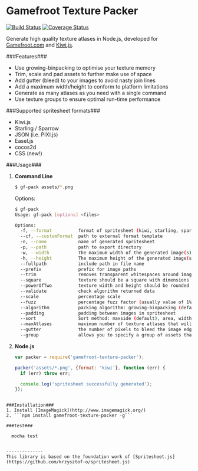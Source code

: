Gamefroot Texture Packer
==============

[![Build Status](https://travis-ci.org/Gamefroot/Gamefroot-Texture-Packer.svg?branch=kiwi)](https://travis-ci.org/Gamefroot/Gamefroot-Texture-Packer)
[![Coverage Status](https://coveralls.io/repos/Gamefroot/Gamefroot-Texture-Packer/badge.svg?branch=master&service=github)](https://coveralls.io/github/Gamefroot/Gamefroot-Texture-Packer?branch=master)

Generate high quality texture atlases in Node.js, developed for [Gamefroot.com](http://gamefroot.com) and [Kiwi.js](http://www.kiwijs.org/). 

###Features###
* Use growing-binpacking to optimise your texture memory
* Trim, scale and pad assets to further make use of space
* Add gutter (bleed) to your images to avoid nasty join lines
* Add a maximum width/height to conform to platform limitations
* Generate as many atlases as you need with a single command
* Use texture groups to ensure optimal run-time performance

###Supported spritesheet formats###
* Kiwi.js
* Starling / Sparrow
* JSON (i.e. PIXI.js)
* Easel.js
* cocos2d
* CSS (new!)

###Usage###
1. **Command Line**
    ```bash
    $ gf-pack assets/*.png
    ```
    Options:
    ```bash
    $ gf-pack
    Usage: gf-pack [options] <files>

    Options:
      -f, --format          format of spritesheet (kiwi, starling, sparrow, json, pixi.js, easel.js, cocos2d)                                           [default: ""]
      --cf, --customFormat  path to external format template                                                                                            [default: ""]
      -n, --name            name of generated spritesheet                                                                                               [default: "spritesheet"]
      -p, --path            path to export directory                                                                                                    [default: "."]
      -w, --width           The maximum width of the generated image(s), required for binpacking, optional for other algorithms                         [default: 999999]
      -h, --height          The maximum height of the generated image(s), required for binpacking, optional for other algorithms                        [default: 999999]
      --fullpath            include path in file name                                                                                                   [default: false]
      --prefix              prefix for image paths                                                                                                      [default: ""]
      --trim                removes transparent whitespaces around images                                                                               [default: false]
      --square              texture should be a square with dimensions max(width,height)                                                                [default: false]
      --powerOfTwo          texture width and height should be rounded up to the nearest power of two                                                   [default: false]
      --validate            check algorithm returned data                                                                                               [default: false]
      --scale               percentage scale                                                                                                            [default: "100%"]
      --fuzz                percentage fuzz factor (usually value of 1% is a good choice)                                                               [default: ""]
      --algorithm           packing algorithm: growing-binpacking (default), binpacking (requires w and h options), vertical or horizontal              [default: "growing-binpacking"]
      --padding             padding between images in spritesheet                                                                                       [default: 0]
      --sort                Sort method: maxside (default), area, width or height                                                                       [string]  [default: "maxside"]
      --maxAtlases          maximum number of texture atlases that will be outputted                                                                    [default: 0]
      --gutter              the number of pixels to bleed the image edge, gutter is added to padding value                                              [default: 0]
      --group               allows you to specify a group of assets that must be included in the same atlas, make sure to use quotes around file paths  [default: []]
    ```
2. **Node.js**
    ```javascript
    var packer = require('gamefroot-texture-packer');
    
    packer('assets/*.png', {format: 'kiwi'}, function (err) {
      if (err) throw err;

      console.log('spritesheet successfully generated');
    });
  ```

###Installation###
1. Install [ImageMagick](http://www.imagemagick.org/)
2. ```npm install gamefroot-texture-packer -g```

###Test###

    mocha test


--------------
This library is based on the foundation work of [Spritesheet.js](https://github.com/krzysztof-o/spritesheet.js)

